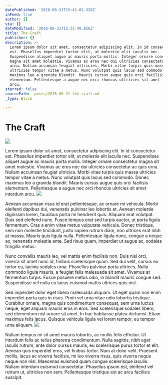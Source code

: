```yaml
---
datePublished: '2016-08-31T15:41:02.328Z'
inFeed: true
author: []
via: {}
dateModified: '2016-08-31T15:35:48.856Z'
title: The Craft
publisher: {}
description: >-
  Lorem ipsum dolor sit amet, consectetur adipiscing elit. In id consectetur
  est. Phasellus imperdiet tortor elit, ut molestie elit iaculis nec.
  Suspendisse aliquet augue ac mauris porta mollis. Integer ornare consectetur
  magna sit amet molestie. Vivamus ac eros nec dui ultricies consectetur ac quis
  urna. Nullam accumsan feugiat ultricies. Morbi vitae turpis quis massa
  ultricies tempor vitae a metus. Nunc volutpat quis lacus sed commodo. Donec
  maximus leo a gravida blandit. Mauris cursus augue quis orci facilisis
  elementum. Pellentesque a augue nec orci rhoncus ultricies sit amet interdum
  arcu.
starred: false
sourcePath: _posts/2016-08-31-the-craft.md
_type: Blurb

---
```

# The Craft
![](https://the-grid-user-content.s3-us-west-2.amazonaws.com/159ef5bd-48af-4ed6-99a0-b0d0298f3466.jpg)

Lorem ipsum dolor sit amet, consectetur adipiscing elit. In id consectetur est. Phasellus imperdiet tortor elit, ut molestie elit iaculis nec. Suspendisse aliquet augue ac mauris porta mollis. Integer ornare consectetur magna sit amet molestie. Vivamus ac eros nec dui ultricies consectetur ac quis urna. Nullam accumsan feugiat ultricies. Morbi vitae turpis quis massa ultricies tempor vitae a metus. Nunc volutpat quis lacus sed commodo. Donec maximus leo a gravida blandit. Mauris cursus augue quis orci facilisis elementum. Pellentesque a augue nec orci rhoncus ultricies sit amet interdum arcu.
![](https://the-grid-user-content.s3-us-west-2.amazonaws.com/af3ecdd9-b0d2-4875-b00d-3e6757857176.jpg)

Aenean accumsan risus id erat pellentesque, ac ornare mi vehicula. Morbi eleifend dapibus dui, venenatis pulvinar leo lobortis et. Aenean molestie dignissim lorem, faucibus porta mi hendrerit quis. Aliquam erat volutpat. Duis sed eleifend nunc. Fusce tempus erat sed turpis auctor, ut porta ligula fermentum. Cras a enim vitae metus vulputate vehicula. Donec tristique, sem non molestie tincidunt, justo sapien rutrum diam, non ultrices erat nibh at massa. Mauris quis ligula nulla. Pellentesque ligula nunc, congue a neque ac, venenatis molestie ante. Sed risus quam, imperdiet ut augue ac, sodales fringilla metus.

Nunc convallis mauris leo, vel mattis enim facilisis non. Duis nisi orci, viverra sit amet nunc id, finibus scelerisque quam. Sed dui velit, cursus eu tortor eu, lacinia sodales urna. Phasellus pulvinar porta ultrices. Nulla commodo ligula mauris, a feugiat felis malesuada sit amet. Vivamus at fermentum turpis. Fusce posuere metus odio, in blandit mauris congue sed. Suspendisse vel nulla eu lacus euismod mattis ultrices quis nisl.

Sed imperdiet dolor eget libero malesuada aliquam. Ut eget quam non enim imperdiet porta quis in risus. Proin vel urna vitae odio lobortis tristique. Curabitur ornare, magna quis condimentum consequat, sem urna luctus neque, eget aliquam mauris eros in eros. Sed scelerisque sodales libero, sed elementum nisl ornare sit amet. In hac habitasse platea dictumst. Etiam maximus felis lacus. Quisque vehicula ligula vel lorem tempor, eu tempor urna aliquam.
![](https://the-grid-user-content.s3-us-west-2.amazonaws.com/13868570-0681-4acd-b48e-b9e04d1da1be.jpg)

Nullam tempus mi sit amet mauris lobortis, ac mollis felis efficitur. Ut interdum felis ac tellus pharetra condimentum. Nulla sagittis, nibh eget iaculis rutrum, ante dolor cursus mauris, eu scelerisque purus tortor et elit. Aenean quis imperdiet eros, vel finibus tortor. Nam at dolor velit. Praesent mollis, lacus ac viverra facilisis, mi leo viverra risus, quis viverra neque neque non nisl. Maecenas euismod quam congue scelerisque iaculis. Nullam interdum euismod consectetur. Phasellus ipsum est, eleifend vel rutrum ut, ultricies non sem. Pellentesque tristique est ac arcu facilisis suscipit.